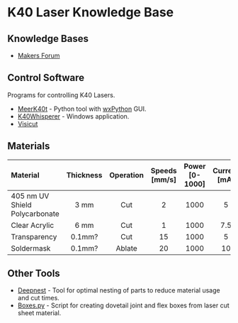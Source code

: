 # K40 Laser Knowledge Base

## Knowledge Bases

* [Makers Forum](https://forum.makerforums.info/t/new-to-k40-start-here/79751)

## Control Software

Programs for controlling K40 Lasers.

* [MeerK40t](https://github.com/meerk40t/meerk40t/wiki) - Python tool with [wxPython](https://www.wxpython.org/) GUI.
* [K40Whisperer](https://www.scorchworks.com/K40whisperer/k40whisperer.html) - Windows application.
* [Visicut](https://visicut.org/)

## Materials

| Material | Thickness | Operation | Speeds [mm/s] | Power [0-1000] | Current [mA] |
| :--- | :---: | :---: | :---: | :---: | :---: |
| 405 nm UV Shield Polycarbonate | 3 mm   | Cut    |  2 | 1000 |   5  |
| Clear Acrylic                  | 6 mm   | Cut    |  1 | 1000 |  7.5 | 
| Transparency                   | 0.1mm? | Cut    | 15 | 1000 |  5   | 
| Soldermask                     | 0.1mm? | Ablate | 20 | 1000 | 10   |

## Other Tools

* [Deepnest](https://deepnest.io/) - Tool for optimal nesting of parts to reduce material usage and cut times.
* [Boxes.py](https://boxes.hackerspace-bamberg.de/) - Script for creating dovetail joint and flex boxes from laser cut sheet material. 
